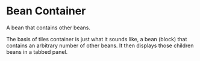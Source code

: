 Bean Container
==============
A bean that contains other beans.

The basis of tiles container is just what it sounds like, a bean (block) that
contains an arbitrary number of other beans.  It then displays those children
beans in a tabbed panel.
